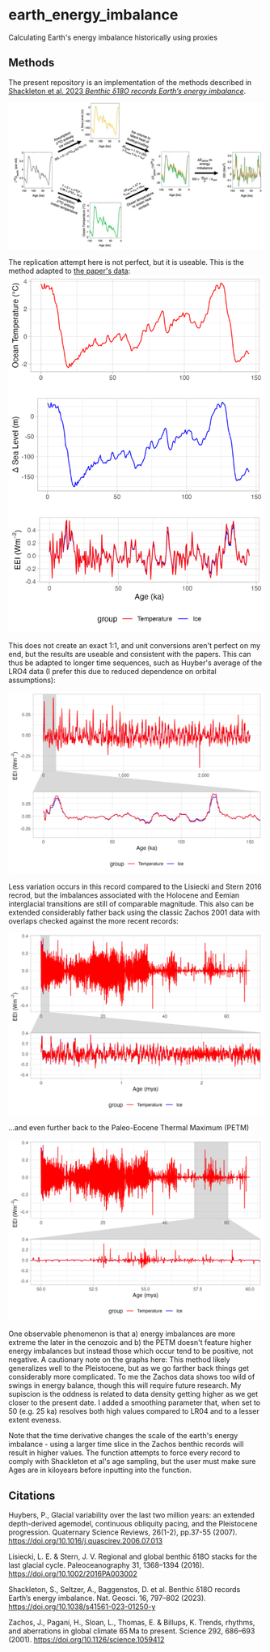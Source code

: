 # earth_energy_imbalance
 Calculating Earth's energy imbalance historically using proxies

## Methods
The present repository is an implementation of the methods described in [Shackleton et al. 2023 *Benthic δ18O records Earth’s energy imbalance*](https://www.nature.com/articles/s41561-023-01250-y). 

![Shackleton et al. 2023 methods](https://raw.githubusercontent.com/leedrake5/earth_energy_imbalance/master/paper_figures/shackleton_et_al_2023.JPG?)

The replication attempt here is not perfect, but it is useable. This is the method adapted to [the paper's data](https://doi.org/10.5281/zenodo.8237374):
![Present replication attempt](https://raw.githubusercontent.com/leedrake5/earth_energy_imbalance/master/outputs/calculations_check.jpeg?)

This does not create an exact 1:1, and unit conversions aren't perfect on my end, but the results are useable and consistent with the papers. This can thus be adapted to longer time sequences, such as Huyber's average of the LRO4 data (I prefer this due to reduced dependence on orbital assumptions): 

![Huybers 2006 earth energy imbalance](https://raw.githubusercontent.com/leedrake5/earth_energy_imbalance/master/outputs/huybers_recent.jpeg?)

Less variation occurs in this record compared to the Lisiecki and Stern 2016 recrod, but the imbalances associated with the Holocene and Eemian interglacial transitions are still of comparable magnitude. This also can be extended considerably father back using the classic Zachos 2001 data with overlaps checked against the more recent records: 

![Zachos 2001 earth energy imbalance](https://raw.githubusercontent.com/leedrake5/earth_energy_imbalance/master/outputs/zachos_pleist.jpeg?)

...and even further back to the Paleo-Eocene Thermal Maximum (PETM)

![Zachos 2001 earth energy imbalance](https://raw.githubusercontent.com/leedrake5/earth_energy_imbalance/master/outputs/zachos_petm.jpeg?)

One observable phenomenon is that a) energy imbalances are more extreme the later in the cenozoic and b) the PETM doesn't feature higher energy imbalances but instead those which occur tend to be positive, not negative. A cautionary note on the graphs here: This method likely generalizes well to the Pleistocene, but as we go farther back things get considerably more complicated. To me the Zachos data shows too wild of swings in energy balance, though this will require future research. My supiscion is the oddness is related to data density getting higher as we get closer to the present date. I added a smoothing parameter that, when set to 50 (e.g. 25 ka) resolves both high values compared to LR04 and to a lesser extent eveness.

Note that the time derivative changes the scale of the earth's energy imbalance - using a larger time slice in the Zachos benthic records will result in higher values. The function attempts to force every record to comply with Shackleton et al's age sampling, but the user must make sure Ages are in kiloyears before inputting into the function. 

## Citations
Huybers, P., Glacial variability over the last two million years: an extended depth-derived agemodel, continuous obliquity pacing, and the Pleistocene progression. Quaternary Science Reviews, 26(1-2), pp.37-55 (2007). https://doi.org/10.1016/j.quascirev.2006.07.013


Lisiecki, L. E. & Stern, J. V. Regional and global benthic δ18O stacks for the last glacial cycle. Paleoceanography 31, 1368–1394 (2016). https://doi.org/10.1002/2016PA003002

Shackleton, S., Seltzer, A., Baggenstos, D. et al. Benthic δ18O records Earth’s energy imbalance. Nat. Geosci. 16, 797–802 (2023). https://doi.org/10.1038/s41561-023-01250-y

Zachos, J., Pagani, H., Sloan, L., Thomas, E. & Billups, K. Trends, rhythms, and aberrations in global climate 65 Ma to present. Science 292, 686–693 (2001). https://doi.org/10.1126/science.1059412 
